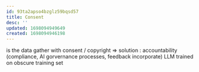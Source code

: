 ```yaml
---
id: 93ta2apso4bzglz59bqsd57
title: Consent
desc: ''
updated: 1698094949649
created: 1698094946198
---
```


is the data gather with consent / copyright => solution : accountability (compliance, AI gorvernance processes, feedback incorporate)
LLM trained on obscure training set
